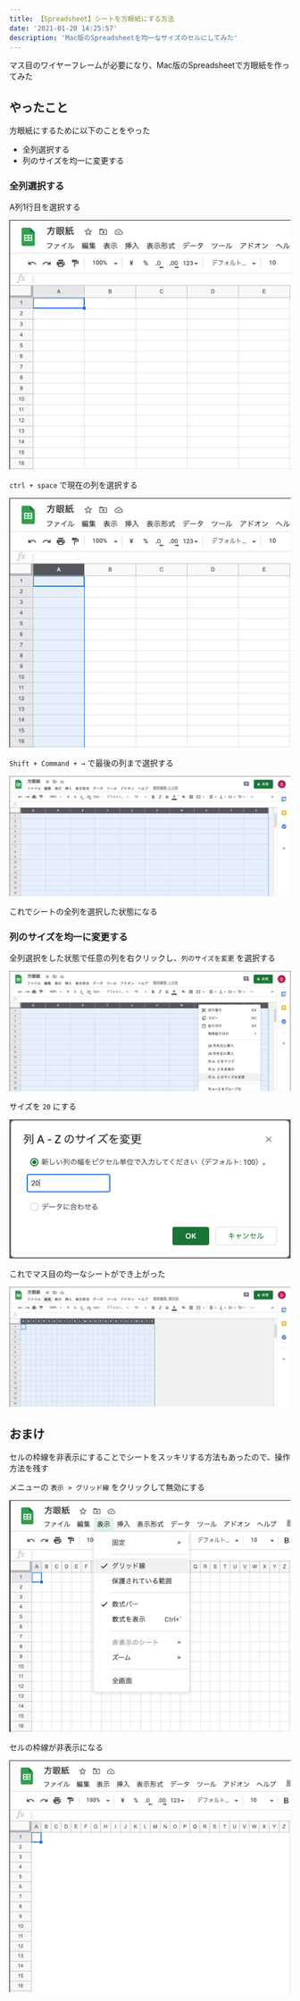 ```yaml
---
title: 【Spreadsheet】シートを方眼紙にする方法
date: '2021-01-20 14:25:57'
description: 'Mac版のSpreadsheetを均一なサイズのセルにしてみた'
---
```


マス目のワイヤーフレームが必要になり、Mac版のSpreadsheetで方眼紙を作ってみた

## やったこと

方眼紙にするために以下のことをやった

- 全列選択する
- 列のサイズを均一に変更する

### 全列選択する

A列1行目を選択する

![1-select-a1-cell](1-select-a1-cell.png)

`ctrl + space` で現在の列を選択する

![2-select-a-column](2-select-a-column.png)

`Shift + Command + →` で最後の列まで選択する

![3-select-all-columns](3-select-all-columns.png)

これでシートの全列を選択した状態になる

### 列のサイズを均一に変更する

全列選択をした状態で任意の列を右クリックし、`列のサイズを変更` を選択する

![4-select-column-size-modify](4-select-column-size-modify.png)

サイズを `20` にする

![5-confirm-size](5-confirm-size.png)

これでマス目の均一なシートができ上がった

![6-done-graph-paper](6-done-graph-paper.png)

## おまけ

セルの枠線を非表示にすることでシートをスッキリする方法もあったので、操作方法を残す

メニューの `表示 > グリッド線` をクリックして無効にする

![ex1-grid-line](ex1-grid-line.png)

セルの枠線が非表示になる

![ex2-grid-off](ex2-grid-off.png)
